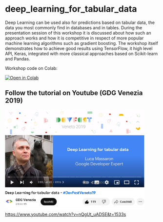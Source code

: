 # deep_learning_for_tabular_data

Deep Learning can be used also for predictions based on tabular data, the data you most commonly find in databases and in tables. During the presentation session of this workshop it is discussed about how such an approach works and how it is competitive in respect of more popular machine learning algorithms such as gradient boosting. The workshop itself demonstrates how to achieve good results using TensorFlow, it high level API, Keras, integrated with more classical approaches based on Scikit-learn and Pandas.

Workshop code on Colab:

[![Open in Colab](https://colab.research.google.com/assets/colab-badge.svg)](https://colab.research.google.com/github/lmassaron/deep_learning_for_tabular_data/blob/master/deep-learning-for-tabular-data.ipynb)

## Follow the tutorial on Youtube (GDG Venezia 2019)
<a href="https://www.youtube.com/watch?v=nQgUt_uADSE&t=1533s"><img src="./GDG_Venezia_2019.PNG" alt="GDG Venezia 2019" height="320px" align="center"></a>

https://www.youtube.com/watch?v=nQgUt_uADSE&t=1533s
